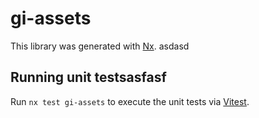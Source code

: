 # gi-assets

This library was generated with [Nx](https://nx.dev).
asdasd
## Running unit testsasfasf

Run `nx test gi-assets` to execute the unit tests via [Vitest](https://vitest.dev/).
